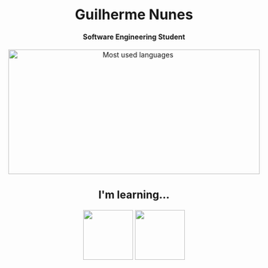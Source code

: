 <h1 align="center"> Guilherme Nunes</h1>
<div align="center">
<b>Software Engineering Student</b>
<br>
<br>
<div>
   <img loading="lazy" height="250em" src="https://github-readme-stats.vercel.app/api/top-langs/?username=Guisnu&layout=compact&langs_count=7&theme=transparent&title_color=4a86d1"  alt="Most used languages" width=100%> 
</div>

<h2> I'm learning...</h2>

<section>
   <img src="https://i.imgur.com/p2yQhbh.png" width="100" height="100" />
   <img src="https://cdn.jsdelivr.net/gh/devicons/devicon/icons/go/go-original-wordmark.svg"  width="100" height="100"/>
</section>


